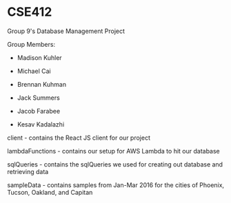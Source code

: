 # CSE412
Group 9's Database Management Project

Group Members:

- Madison Kuhler

- Michael Cai

- Brennan Kuhman

- Jack Summers

- Jacob Farabee

- Kesav Kadalazhi

client - contains the React JS client for our project

lambdaFunctions - contains our setup for AWS Lambda to hit our database

sqlQueries - contains the sqlQueries we used for creating out database and retrieving data

sampleData - contains samples from Jan-Mar 2016 for the cities of Phoenix, Tucson, Oakland, and Capitan